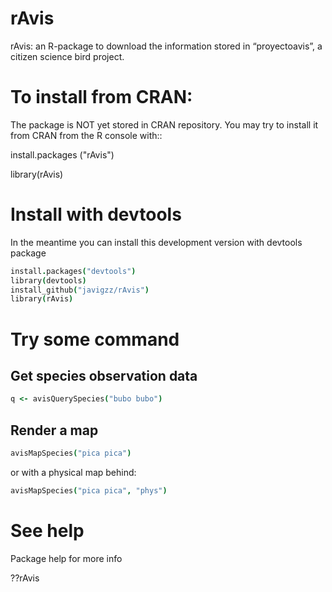 rAvis
=====

rAvis: an R-package to download the information stored in “proyectoavis”, a citizen science bird project.

# To install from CRAN:

The package is NOT yet stored in CRAN repository. You may try to install it from CRAN from the R console with::

install.packages ("rAvis")

library(rAvis)

# Install with devtools

In the meantime you can install this development version with devtools package

```coffee
install.packages("devtools")
library(devtools)
install_github("javigzz/rAvis")
library(rAvis)
```

# Try some command

## Get species observation data

```coffee
q <- avisQuerySpecies("bubo bubo")
```

## Render a map

```coffee
avisMapSpecies("pica pica")
```

or with a physical map behind:

```coffee
avisMapSpecies("pica pica", "phys")
```


# See help

Package help for more info

??rAvis
